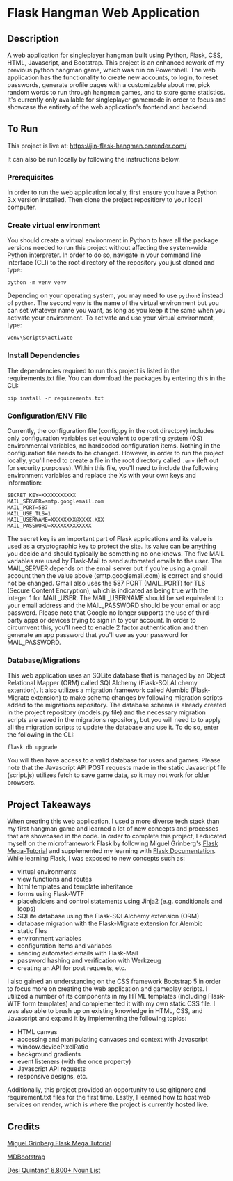 # Flask Hangman Web Application

## Description
A web application for singleplayer hangman built using Python, Flask, CSS, HTML, Javascript, and Bootstrap. This project is an enhanced rework of my previous python hangman game, which was run on Powershell. The web application has the functionality to create new accounts, to login, to reset passwords, generate profile pages with a customizable about me, pick random words to run through hangman games, and to store game statistics. It's currently only available for singleplayer gamemode in order to focus and showcase the entirety of the web application's frontend and backend. 

## To Run
This project is live at: https://jin-flask-hangman.onrender.com/

It can also be run locally by following the instructions below. 

### Prerequisites
In order to run the web application locally, first ensure you have a Python 3.x version installed. Then clone the project repositiory to your local computer.

### Create virtual environment 
You should create a virtual environment in Python to have all the package versions needed to run this project without affecting the system-wide Python interpreter. In order to do so, navigate in your command line interface (CLI) to the root directory of the repository you just cloned and type: 
``` 
python -m venv venv 
``` 
Depending on your operating system, you may need to use ` python3 ` instead of ` python `. The second ` venv ` is the name of the virtual environment but you can set whatever name you want, as long as you keep it the same when you activate your environment. To activate and use your virtual environment, type: 
``` 
venv\Scripts\activate 
```

### Install Dependencies
The dependencies required to run this project is listed in the requirements.txt file. You can download the packages by entering this in the CLI: 
```
pip install -r requirements.txt
```

### Configuration/ENV File
Currently, the configuration file (config.py in the root directory) includes only configuration variables set equivalent to operating system (OS) environmental variables, no hardcoded configuration items. Nothing in the configuration file needs to be changed. However, in order to run the project locally, you'll need to create a file in the root directory called ` .env ` (left out for security purposes). Within this file, you'll need to include the following environment variables and replace the Xs with your own keys and information: 
``` 
SECRET_KEY=XXXXXXXXXXX 
MAIL_SERVER=smtp.googlemail.com 
MAIL_PORT=587 
MAIL_USE_TLS=1 
MAIL_USERNAME=XXXXXXXX@XXXX.XXX
MAIL_PASSWORD=XXXXXXXXXXXXX 
```
The secret key is an important part of Flask applications and its value is used as a cryptographic key to protect the site. Its value can be anything you decide and should typically be something no one knows. The five MAIL variables are used by Flask-Mail to send automated emails to the user. The MAIL_SERVER depends on the email server but if you're using a gmail account then the value above (smtp.googlemail.com) is correct and should not be changed. Gmail also uses the 587 PORT (MAIL_PORT) for TLS (Secure Content Encryption), which is indicated as being true with the integer 1 for MAIL_USER. The MAIL_USERNAME should be set equivalent to your email address and the MAIL_PASSWORD should be your email or app password. Please note that Google no longer supports the use of third-party apps or devices trying to sign in to your account. In order to circumvent this, you'll need to enable 2 factor authentication and then generate an app password that you'll use as your password for MAIL_PASSWORD.

### Database/Migrations
This web application uses an SQLite database that is managed by an Object Relational Mapper (ORM) called SQLAlchemy (Flask-SQLALchemy extention). It also utilizes a migration framework called Alembic (Flask-Migrate extension) to make schema changes by following migration scripts added to the migrations repository. The database schema is already created in the project repository (models.py file) and the necessary migration scripts are saved in the migrations repository, but you will need to to apply all the migration scripts to update the database and use it. To do so, enter the following in the CLI: 
``` 
flask db upgrade 
``` 
You will then have access to a valid database for users and games. Please note that the Javascript API POST requests made in the static Javascript file (script.js) utilizes fetch to save game data, so it may not work for older browsers.

## Project Takeaways
When creating this web application, I used a more diverse tech stack than my first hangman game and learned a lot of new concepts and processes that are showcased in the code. In order to complete this project, I educated myself on the microframework Flask by following Miguel Grinberg's [Flask Mega-Tutorial](https://blog.miguelgrinberg.com/post/the-flask-mega-tutorial-part-i-hello-world) and supplemented my learning with [Flask Documentation](https://flask.palletsprojects.com/en/2.2.x/). While learning Flask, I was exposed to new concepts such as: 
* virtual environments
* view functions and routes
* html templates and template inheritance
* forms using Flask-WTF
* placeholders and control statements using Jinja2 (e.g. conditionals and loops)
* SQLite database using the Flask-SQLAlchemy extension (ORM)
* database migration with the Flask-Migrate extension for Alembic
* static files
* environment variables
* configuration items and variabes
* sending automated emails with Flask-Mail
* password hashing and verification with Werkzeug
* creating an API for post requests, etc.

I also gained an understanding on the CSS framework Bootstrap 5 in order to focus more on creating the web application and gameplay scripts. I utilized a number of its components in my HTML templates (including Flask-WTF form templates) and complemented it with my own static CSS file. I was also able to brush up on existing knowledge in HTML, CSS, and Javascript and expand it by implementing the following topics: 
* HTML canvas
* accessing and manipulating canvases and context with Javascript
* window.devicePixelRatio
* background gradients
* event listeners (with the once property)
* Javascript API requests
* responsive designs, etc. 

Additionally, this project provided an opportunity to use gitignore and requirement.txt files for the first time. Lastly, I learned how to host web services on render, which is where the project is currently hosted live.

## Credits
[Miguel Grinberg Flask Mega Tutorial](https://blog.miguelgrinberg.com/post/the-flask-mega-tutorial-part-i-hello-world)

[MDBootstrap](https://mdbootstrap.com/docs/standard/extended/login/)

[Desi Quintans' 6,800+ Noun List](https://www.desiquintans.com/nounlist)